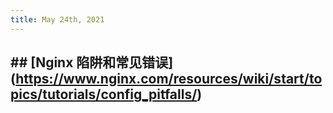 ```yaml
---
title: May 24th, 2021
---
```


## ## [Nginx 陷阱和常见错误]  (https://www.nginx.com/resources/wiki/start/topics/tutorials/config_pitfalls/)
